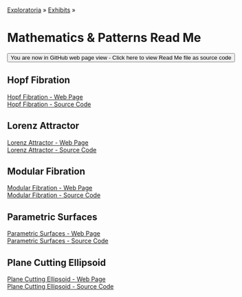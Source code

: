 [Exploratoria]( http://exploratoria.github.io ) &raquo; [Exhibits]( http://exploratoria.github.io/exhibits/ ) &raquo;

Mathematics & Patterns Read Me
====

<span style="display: none"> [You are now in GitHub source code view - Click here to view Read Me file as a web page]( http://exploratoria.github.io/exhibits/mathematics/index.html 'View file as a web page' ) </span>
<input type=button value="You are now in GitHub web page view - Click here to view Read Me file as source code" onclick="window.location.href='https://github.com/exploratoria/exploratoria.github.io/tree/master/exhibits/mathematics/'" />

## Hopf Fibration

[Hopf Fibration - Web Page]( http://exploratoria.github.io/exhibits/mathematics/hopf-fibration/index.html )  
[Hopf Fibration - Source Code]( https://github.com/exploratoria/exploratoria.github.io/tree/master/exhibits/mathematics/hopf-fibration/ )

## Lorenz Attractor

[Lorenz Attractor - Web Page]( http://exploratoria.github.io/exhibits/mathematics/lorenz-attractor/index.html )  
[Lorenz Attractor - Source Code]( https://github.com/exploratoria/exploratoria.github.io/tree/master/exhibits/mathematics/lorenz-attractor/ )

## Modular Fibration

[Modular Fibration - Web Page]( http://exploratoria.github.io/exhibits/mathematics/modular-fibration/index.html )  
[Modular Fibration - Source Code]( https://github.com/exploratoria/exploratoria.github.io/tree/master/exhibits/mathematics/modular-fibration/ )

## Parametric Surfaces

[Parametric Surfaces - Web Page]( http://exploratoria.github.io/exhibits/mathematics/parametric-surfaces/index.html )  
[Parametric Surfaces - Source Code]( https://github.com/exploratoria/exploratoria.github.io/tree/master/exhibits/mathematics/parametric-surfaces/ )

## Plane Cutting Ellipsoid

[Plane Cutting Ellipsoid - Web Page]( http://exploratoria.github.io/exhibits/mathematics/plane-cutting-ellipsoid/index.html )  
[Plane Cutting Ellipsoid - Source Code]( https://github.com/exploratoria/exploratoria.github.io/tree/master/exhibits/mathematics/plane-cutting-ellipsoid/ )
